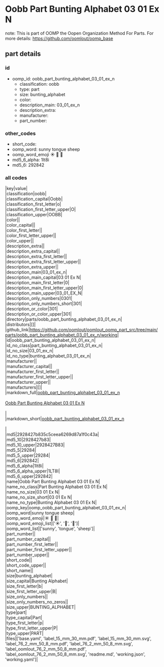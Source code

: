# Oobb Part Bunting Alphabet 03 01 Ex N  

note: This is part of OOMP the Oopen Organization Method For Parts. For more details: https://github.com/oomlout/oomp_base

##  part details





### id
* oomp_id: oobb_part_bunting_alphabet_03_01_ex_n
  * classification: oobb
  * type: part
  * size: bunting_alphabet
  * color: 
  * description_main: 03_01_ex_n
  * description_extra: 
  * manufacturer: 
  * part_number: 

### other_codes
* short_code: 
* oomp_word: sunny tongue sheep
* oomp_word_emoji :sunny: :tongue: :sheep:
* md5_6_alpha: 1lt8i
* md5_6: 292842

### all codes 
|key|value|  
|classification|oobb|  
|classification_capital|Oobb|  
|classification_first_letter|o|  
|classification_first_letter_upper|O|  
|classification_upper|OOBB|  
|color||  
|color_capital||  
|color_first_letter||  
|color_first_letter_upper||  
|color_upper||  
|description_extra||  
|description_extra_capital||  
|description_extra_first_letter||  
|description_extra_first_letter_upper||  
|description_extra_upper||  
|description_main|03_01_ex_n|  
|description_main_capital|03 01 Ex N|  
|description_main_first_letter|0|  
|description_main_first_letter_upper|0|  
|description_main_upper|03_01_EX_N|  
|description_only_numbers|0301|  
|description_only_numbers_short|301|  
|description_or_color|301|  
|description_or_color_upper|301|  
|directory|parts/oobb_part_bunting_alphabet_03_01_ex_n|  
|distributors|[]|  
|github_link|https://github.com/oomlout/oomlout_oomp_part_src/tree/main/parts/oobb_part_bunting_alphabet_03_01_ex_n/working|  
|id|oobb_part_bunting_alphabet_03_01_ex_n|  
|id_no_class|part_bunting_alphabet_03_01_ex_n|  
|id_no_size|03_01_ex_n|  
|id_no_type|bunting_alphabet_03_01_ex_n|  
|manufacturer||  
|manufacturer_capital||  
|manufacturer_first_letter||  
|manufacturer_first_letter_upper||  
|manufacturer_upper||  
|manufacturers|[]|  
|markdown_full|[oobb_part_bunting_alphabet_03_01_ex_n](https://github.com/oomlout/oomlout_oomp_part_src/tree/main/parts/oobb_part_bunting_alphabet_03_01_ex_n/working)<br>[](https://github.com/oomlout/oomlout_oomp_part_src/tree/main/parts/oobb_part_bunting_alphabet_03_01_ex_n/working)<br>[Oobb Part Bunting Alphabet 03 01 Ex N](https://github.com/oomlout/oomlout_oomp_part_src/tree/main/parts/oobb_part_bunting_alphabet_03_01_ex_n/working)<br><br>|  
|markdown_short|[oobb_part_bunting_alphabet_03_01_ex_n](https://github.com/oomlout/oomlout_oomp_part_src/tree/main/parts/oobb_part_bunting_alphabet_03_01_ex_n/working)<br><br>|  
|md5|2928427b835c5ceea6269d87a1f0c43a|  
|md5_10|2928427b83|  
|md5_10_upper|2928427B83|  
|md5_5|29284|  
|md5_5_upper|29284|  
|md5_6|292842|  
|md5_6_alpha|1lt8i|  
|md5_6_alpha_upper|1LT8I|  
|md5_6_upper|292842|  
|name|Oobb Part Bunting Alphabet 03 01 Ex N|  
|name_no_class|Part Bunting Alphabet 03 01 Ex N|  
|name_no_size|03 01 Ex N|  
|name_no_size_short|03 01 Ex N|  
|name_no_type|Bunting Alphabet 03 01 Ex N|  
|oomp_key|oomp_oobb_part_bunting_alphabet_03_01_ex_n|  
|oomp_word|sunny tongue sheep|  
|oomp_word_emoji|:sunny: :tongue: :sheep:|  
|oomp_word_emoji_list|[':sunny:', ':tongue:', ':sheep:']|  
|oomp_word_list|['sunny', 'tongue', 'sheep']|  
|part_number||  
|part_number_capital||  
|part_number_first_letter||  
|part_number_first_letter_upper||  
|part_number_upper||  
|short_code||  
|short_code_upper||  
|short_name||  
|size|bunting_alphabet|  
|size_capital|Bunting Alphabet|  
|size_first_letter|b|  
|size_first_letter_upper|B|  
|size_only_numbers||  
|size_only_numbers_no_zeros||  
|size_upper|BUNTING_ALPHABET|  
|type|part|  
|type_capital|Part|  
|type_first_letter|p|  
|type_first_letter_upper|P|  
|type_upper|PART|  
|files|['base.yaml', 'label_15_mm_30_mm.pdf', 'label_15_mm_30_mm.svg', 'label_76_2_mm_50_8_mm.pdf', 'label_76_2_mm_50_8_mm.svg', 'label_oomlout_76_2_mm_50_8_mm.pdf', 'label_oomlout_76_2_mm_50_8_mm.svg', 'readme.md', 'working.json', 'working.yaml']|  
